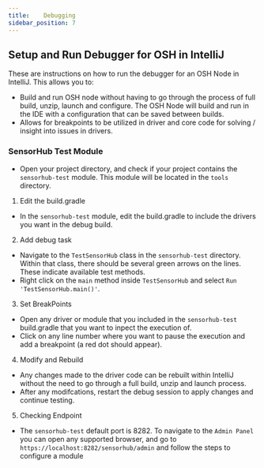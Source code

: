 ```yaml
---
title:    Debugging 
sidebar_position: 7
---
```



## Setup and Run Debugger for OSH in IntelliJ

These are instructions on how to run the debugger for an OSH Node in IntelliJ. This allows you to:
- Build and run OSH node without having to go through the process of full build, unzip, launch and configure. The OSH Node will build and run in the IDE with a configuration that can be saved between builds.
- Allows for breakpoints to be utilized in driver and core code for solving / insight into issues in drivers. 

### SensorHub Test Module
- Open your project directory, and check if your project contains the `sensorhub-test` module. This module will be located in the `tools` directory. 

1. Edit the build.gradle
- In the `sensorhub-test` module, edit the build.gradle to include the drivers you want in the debug build.

2. Add debug task
- Navigate to the `TestSensorHub` class in the `sensorhub-test` directory. Within that class, there should be several green arrows on the lines. These indicate available test methods.
- Right click on the `main` method inside `TestSensorHub` and select `Run 'TestSensorHub.main()'`. 

3. Set BreakPoints
- Open any driver or module that you included in the `sensorhub-test` build.gradle that you want to inpect the execution of. 
- Click on any line number where you want to pause the execution and add a breakpoint (a red dot should appear).

4. Modify and Rebuild
- Any changes made to the driver code can be rebuilt within IntelliJ without the need to go through a full build, unzip and launch process.
- After any modifcations, restart the debug session to apply changes and continue testing. 

5. Checking Endpoint
- The `sensorhub-test` default port is 8282. To navigate to the `Admin Panel` you can open any supported browser, and go to `https://localhost:8282/sensorhub/admin` and follow the steps to configure a module 
<!-- [here](LINK).  -->